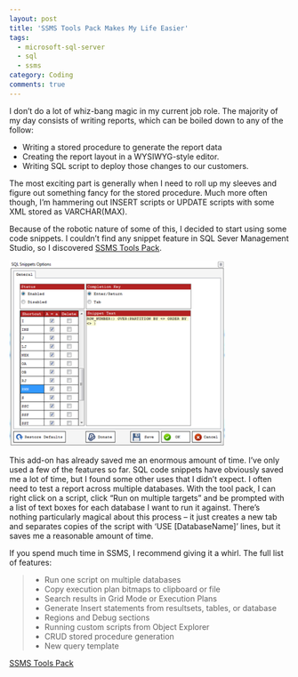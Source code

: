 ```yaml
---
layout: post
title: 'SSMS Tools Pack Makes My Life Easier'
tags:
  - microsoft-sql-server
  - sql
  - ssms
category: Coding
comments: true
---
```


<p>I don’t do a lot of whiz-bang magic in my current job role. The majority of my day consists of writing reports, which can be boiled down to any of the follow:</p>  <ul>   <li>Writing a stored procedure to generate the report data </li>    <li>Creating the report layout in a WYSIWYG-style editor. </li>    <li>Writing SQL script to deploy those changes to our customers. </li> </ul>  <p>The most exciting part is generally when I need to roll up my sleeves and figure out something fancy for the stored procedure. Much more often though, I’m hammering out INSERT scripts or UPDATE scripts with some XML stored as VARCHAR(MAX).</p>  <p>Because of the robotic nature of some of this, I decided to start using some code snippets. I couldn’t find any snippet feature in SQL Sever Management Studio, so I discovered <a title="SSMS Tools Pack - shouldn't &#39;tools&#39; be singular?" href="http://www.ssmstoolspack.com/" target="_blank">SSMS Tools Pack</a>.</p>  <p><img style="float: none" title="image" border="0" alt="image" src="/assets/img/ssmstools.png" width="388" height="334" /> </p>  <p>This add-on has already saved me an enormous amount of time. I’ve only used a few of the features so far. SQL code snippets have obviously saved me a lot of time, but I found some other uses that I didn’t expect. I often need to test a report across multiple databases. With the tool pack, I can right click on a script, click “Run on multiple targets” and be prompted with a list of text boxes for each database I want to run it against. There’s nothing particularly magical about this process – it just creates a new tab and separates copies of the script with ‘USE [DatabaseName]’ lines, but it saves me a reasonable amount of time.</p>  <p>If you spend much time in SSMS, I recommend giving it a whirl. The full list of features:</p>  <blockquote>   <ul>     <li>Run one script on multiple databases </li>      <li>Copy execution plan bitmaps to clipboard or file </li>      <li>Search results in Grid Mode or Execution Plans </li>      <li>Generate Insert statements from resultsets, tables, or database </li>      <li>Regions and Debug sections </li>      <li>Running custom scripts from Object Explorer </li>      <li>CRUD stored procedure generation </li>      <li>New query template </li>   </ul> </blockquote>  <p><a href="http://www.ssmstoolspack.com/Features" target="_blank">SSMS Tools Pack</a></p>
